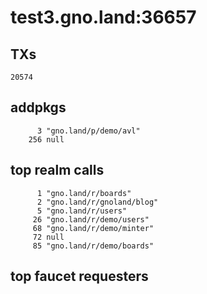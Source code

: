 # test3.gno.land:36657

## TXs
```
20574
```

## addpkgs
```
      3 "gno.land/p/demo/avl"
    256 null
```

## top realm calls
```
      1 "gno.land/r/boards"
      2 "gno.land/r/gnoland/blog"
      5 "gno.land/r/users"
     26 "gno.land/r/demo/users"
     68 "gno.land/r/demo/minter"
     72 null
     85 "gno.land/r/demo/boards"
```

## top faucet requesters
```
```

